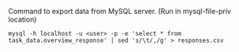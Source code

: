 
Command to export data from MySQL server. (Run in mysql-file-priv location)
```commandline
mysql -h localhost -u <user> -p -e 'select * from task_data.overview_response' | sed 's/\t/,/g' > responses.csv
```
